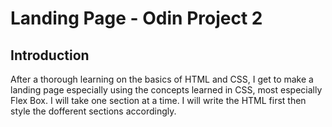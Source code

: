 # Landing Page - Odin Project 2

## Introduction

After a thorough learning on the basics of HTML and CSS, I get to make a landing page especially using the concepts learned in CSS, most especially Flex Box. I will take one section at a time. I will write the HTML first then style the dofferent sections accordingly.

